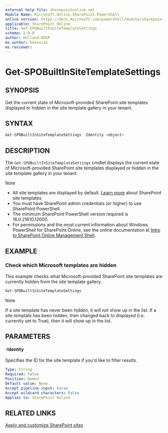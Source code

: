 ```yaml
---
external help file: sharepointonline.xml
Module Name: Microsoft.Online.SharePoint.PowerShell
online version: https://docs.microsoft.com/powershell/module/sharepoint-online/Get-SPOBuiltInSiteTemplateSettings
applicable: SharePoint Online
title: Get-SPOBuiltInSiteTemplateSettings
schema: 2.0.0
author: Holland-ODSP
ms.author: hokavian
ms.reviewer:
---
```


# Get-SPOBuiltInSiteTemplateSettings

## SYNOPSIS

Get the current state of Microsoft-provided SharePoint site templates displayed or hidden in the site template gallery in your tenant.

## SYNTAX

```powershell
Get-SPOBuiltInSiteTemplateSettings -Identity <object>
```

## DESCRIPTION

The `Get-SPOBuiltInSiteTemplateSettings` cmdlet displays the current state of Microsoft-provided SharePoint site templates displayed or hidden in the site template gallery in your tenant. 

>[!NOTE]
> - All site templates are displayed by default. [Learn more](support.microsoft.com/office/apply-and-customize-sharepoint-site-templates-39382463-0e45-4d1b-be27-0e96aeec8398) about SharePoint site templates
> - You must have SharePoint admin credentials (or higher) to use SharePoint PowerShell.
> - The minimum SharePoint PowerShell version required is 16.0.21610.12000.
> - For permissions and the most current information about Windows PowerShell for SharePoint Online, see the online documentation at [Intro to SharePoint Online Management Shell](https://docs.microsoft.com/powershell/sharepoint/sharepoint-online/introduction-sharepoint-online-management-shell?view=sharepoint-ps).


## EXAMPLE 

### Check which Microsoft templates are hidden
This example checks what Microsoft-provided SharePoint site templates are currently hidden from the site template gallery. 

```powershell
Get-SPOBuiltInSiteTemplateSettings 
```

>[!NOTE]
> If a site template has never been hidden, it will not show up in the list. If a site template has been hidden, then changed back to displayed (i.e. currently set to True), then it will show up in the list. 


## PARAMETERS

#### -Identity
 
Specifies the ID for the site template if you'd like to filter results. 

```yaml
Type: String
Required: False
Position: Named
Default value: None
Accept pipeline input: False
Accept wildcard characters: False
Applies to: SharePoint Online
```

## RELATED LINKS

[Apply and customize SharePoint sites](support.microsoft.com/office/apply-and-customize-sharepoint-site-templates-39382463-0e45-4d1b-be27-0e96aeec8398?ui=en-US&rs=en-US&ad=US)